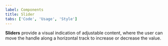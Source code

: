 ```yaml
---
label: Components
title: Slider
tabs: ['Code', 'Usage', 'Style']
---
```


<page-intro>**Sliders** provide a visual indication of adjustable content, where the user can move the handle along a horizontal track to increase or decrease the value.</page-intro>

<component 
    name="Slider"
    component="slider" 
    variation="slider"
    codepen="dZVoBx"
    haslightversion="true"
    hasReactVersion="true"
    >
</component>
<component-docs component="slider"></component-docs>
